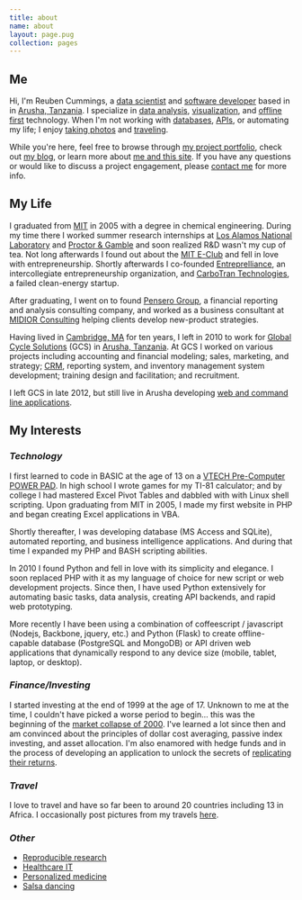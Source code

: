 ```yaml
---
title: about
name: about
layout: page.pug
collection: pages
---
```

## Me

Hi, I'm Reuben Cummings, a [data scientist](http://en.wikipedia.org/wiki/Data_scientist) and [software developer](https://en.wikipedia.org/wiki/Software_developer) based in in [Arusha, Tanzania](http://en.wikipedia.org/wiki/Arusha). I specialize in [data analysis](/tagged/data/), [visualization](/tagged/visualization/), and [offline first](/tagged/app/) technology.  When I'm not working with [databases](/tagged/data/), [APIs](/tagged/api/), or automating my life; I enjoy [taking photos](/gallery/) and [traveling](/tagged/travel/).

While you're here, feel free to browse through [my project portfolio](/projects/), check out [my blog](/blog/), or learn more about [me and this site](/about/). If you have any questions or would like to discuss a project engagement, please [contact me](/contact/) for more info.<!-- more -->

## My Life

I graduated from [MIT](http://web.mit.edu/) in 2005 with a degree in chemical engineering. During my time there I worked summer research internships at [Los Alamos National Laboratory](http://www.lanl.gov) and [Proctor & Gamble](http://www.pg.com) and soon realized R&D wasn't my cup of tea. Not long afterwards I found out about the [MIT E-Club](http://web.mit.edu/e-club/) and fell in love with entrepreneurship. Shortly afterwards I co-founded [Entreprelliance](http://www.entreprelliance.com), an intercollegiate entrepreneurship organization, and [CarboTran Technologies](https://www.google.com/search?q=carbotran+technologies), a failed clean-energy startup.

After graduating, I went on to found [Pensero Group](https://www.google.com/search?q=pensero+group), a financial
reporting and analysis consulting company, and worked as a business consultant at [MIDIOR Consulting](http://www.midior.com/) helping clients develop new-product strategies.

Having lived in [Cambridge, MA](http://en.wikipedia.org/wiki/Cambridge,_Massachusetts) for ten years, I left in 2010 to work for [Global Cycle Solutions](http://www.gcstz.com/) (GCS) in [Arusha, Tanzania](http://en.wikipedia.org/wiki/Arusha). At GCS I worked on various projects including accounting and financial modeling; sales, marketing, and strategy; [CRM](http://en.wikipedia.org/wiki/CRM), reporting system, and inventory management system development; training design and facilitation; and recruitment.


I left GCS in late 2012, but still live in Arusha developing [web and command line applications](/projects/).

## My Interests

### _Technology_

I first learned to code in BASIC at the age of 13 on a [VTECH Pre-Computer POWER PAD](https://www.google.com/search?q=vtech+pre+computer+powerpad). In high school I wrote games for my TI-81 calculator; and by college I had mastered Excel Pivot Tables and dabbled with with Linux shell scripting. Upon graduating from MIT in 2005, I made my first website in PHP and began creating Excel applications in VBA.

Shortly thereafter, I was developing database (MS Access and SQLite), automated reporting, and business intelligence applications. And during that time I expanded my PHP and BASH scripting abilities.

In 2010 I found Python and fell in love with its simplicity and elegance. I soon replaced PHP with it as my language of choice for new script or web development projects. Since then, I have used Python extensively for automating basic tasks, data analysis, creating API backends, and rapid web prototyping.

More recently I have been using a combination of coffeescript / javascript (Nodejs, Backbone, jquery, etc.) and Python (Flask) to create offline-capable database (PostgreSQL and MongoDB) or API driven web applications that dynamically respond to any device size (mobile, tablet, laptop, or desktop).

### _Finance/Investing_

I started investing at the end of 1999 at the age of 17. Unknown to me at the time, I couldn't have picked a worse period to begin... this was the beginning of the [market collapse of 2000](http://en.wikipedia.org/wiki/Dot-com_bubble). I've learned a lot since then and am convinced about the principles of dollar cost averaging, passive index investing, and asset allocation. I'm also enamored with hedge funds and in the process of developing an application to unlock the secrets of [replicating their returns](http://en.wikipedia.org/wiki/Hedge_fund_replication).

### _Travel_

I love to travel and have so far been to around 20 countries including 13 in Africa. I occasionally post pictures from my travels [here](/gallery/).

### _Other_

* [Reproducible research](http://cran.r-project.org/web/views/ReproducibleResearch.html)
* [Healthcare IT](http://en.wikipedia.org/wiki/Electronic_health_record)
* [Personalized medicine](http://en.wikipedia.org/wiki/Personalized_medicine)
* [Salsa dancing](https://www.google.com/search?q=Salsa&tbm=vid)
